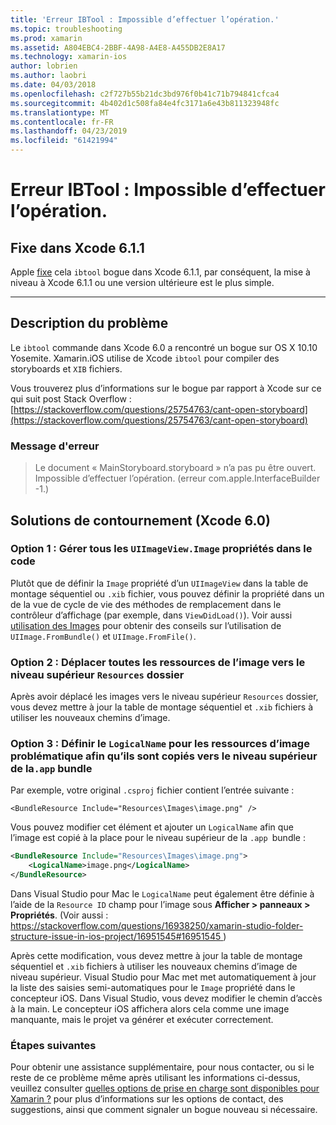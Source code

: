 ```yaml
---
title: 'Erreur IBTool : Impossible d’effectuer l’opération.'
ms.topic: troubleshooting
ms.prod: xamarin
ms.assetid: A804EBC4-2BBF-4A98-A4E8-A455DB2E8A17
ms.technology: xamarin-ios
author: lobrien
ms.author: laobri
ms.date: 04/03/2018
ms.openlocfilehash: c2f727b55b21dc3bd976f0b41c71b794841cfca4
ms.sourcegitcommit: 4b402d1c508fa84e4fc3171a6e43b811323948fc
ms.translationtype: MT
ms.contentlocale: fr-FR
ms.lasthandoff: 04/23/2019
ms.locfileid: "61421994"
---
```

# <a name="ibtool-error-the-operation-couldnt-be-completed"></a>Erreur IBTool : Impossible d’effectuer l’opération.

## <a name="fixed-in-xcode-611"></a>Fixe dans Xcode 6.1.1

Apple [fixe](https://developer.apple.com/library/content/documentation/Xcode/Conceptual/RN-Xcode-Archive/Chapters/xc6_release_notes.html#//apple_ref/doc/uid/TP40016994-CH4-SW1) cela `ibtool` bogue dans Xcode 6.1.1, par conséquent, la mise à niveau à Xcode 6.1.1 ou une version ultérieure est le plus simple.

* * *

## <a name="description-of-the-problem"></a>Description du problème

Le `ibtool` commande dans Xcode 6.0 a rencontré un bogue sur OS X 10.10 Yosemite. Xamarin.iOS utilise de Xcode `ibtool` pour compiler des storyboards et `XIB` fichiers.

Vous trouverez plus d’informations sur le bogue par rapport à Xcode sur ce qui suit post Stack Overflow : [https://stackoverflow.com/questions/25754763/cant-open-storyboard](https://stackoverflow.com/questions/25754763/cant-open-storyboard)

### <a name="error-message"></a>Message d'erreur

> Le document « MainStoryboard.storyboard » n’a pas pu être ouvert. Impossible d’effectuer l’opération. (erreur com.apple.InterfaceBuilder -1.)

## <a name="workarounds-for-xcode-60"></a>Solutions de contournement (Xcode 6.0)

### <a name="option-1-manage-all-uiimageviewimage-properties-in-code"></a>Option 1 : Gérer tous les `UIImageView.Image` propriétés dans le code

Plutôt que de définir la `Image` propriété d’un `UIImageView` dans la table de montage séquentiel ou `.xib` fichier, vous pouvez définir la propriété dans un de la vue de cycle de vie des méthodes de remplacement dans le contrôleur d’affichage (par exemple, dans `ViewDidLoad()`). Voir aussi [utilisation des Images](~/ios/app-fundamentals/images-icons/index.md) pour obtenir des conseils sur l’utilisation de `UIImage.FromBundle()` et `UIImage.FromFile()`.

### <a name="option-2-move-all-of-the-image-resources-to-the-top-level-resources-folder"></a>Option 2 : Déplacer toutes les ressources de l’image vers le niveau supérieur `Resources` dossier

Après avoir déplacé les images vers le niveau supérieur `Resources` dossier, vous devez mettre à jour la table de montage séquentiel et `.xib` fichiers à utiliser les nouveaux chemins d’image.

### <a name="option-3-set-the-logicalname-for-any-problematic-image-assets-so-they-are-copied-to-the-top-level-of-theapp-bundle"></a>Option 3 : Définir le `LogicalName` pour les ressources d’image problématique afin qu’ils sont copiés vers le niveau supérieur de la`.app` bundle

Par exemple, votre original `.csproj` fichier contient l’entrée suivante :

`<BundleResource Include="Resources\Images\image.png" />`

Vous pouvez modifier cet élément et ajouter un `LogicalName` afin que l’image est copié à la place pour le niveau supérieur de la `.app `bundle :

```xml
<BundleResource Include="Resources\Images\image.png">
    <LogicalName>image.png</LogicalName>
</BundleResource>
```

Dans Visual Studio pour Mac le `LogicalName` peut également être définie à l’aide de la `Resource ID` champ pour l’image sous **Afficher > panneaux > Propriétés**. (Voir aussi : [ https://stackoverflow.com/questions/16938250/xamarin-studio-folder-structure-issue-in-ios-project/16951545#16951545 ](https://stackoverflow.com/questions/16938250/xamarin-studio-folder-structure-issue-in-ios-project/16951545#16951545))

Après cette modification, vous devez mettre à jour la table de montage séquentiel et `.xib` fichiers à utiliser les nouveaux chemins d’image de niveau supérieur. Visual Studio pour Mac met met automatiquement à jour la liste des saisies semi-automatiques pour le `Image` propriété dans le concepteur iOS. Dans Visual Studio, vous devez modifier le chemin d’accès à la main. Le concepteur iOS affichera alors cela comme une image manquante, mais le projet va générer et exécuter correctement.

### <a name="next-steps"></a>Étapes suivantes

Pour obtenir une assistance supplémentaire, pour nous contacter, ou si le reste de ce problème même après utilisant les informations ci-dessus, veuillez consulter [quelles options de prise en charge sont disponibles pour Xamarin ?](~/cross-platform/troubleshooting/support-options.md) pour plus d’informations sur les options de contact, des suggestions, ainsi que comment signaler un bogue nouveau si nécessaire. 

